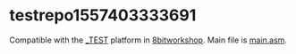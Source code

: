testrepo1557403333691
=====

Compatible with the [_TEST](http://8bitworkshop.com/redir.html?platform=_TEST&importURL=$GITHUBURL) platform in [8bitworkshop](http://8bitworkshop.com/). Main file is [main.asm](main.asm#mainfile).

